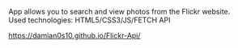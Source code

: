 App allows you to search and view photos from the Flickr website.     
Used technologies: HTML5/CSS3/JS/FETCH API  
   
https://damian0s10.github.io/Flickr-Api/

